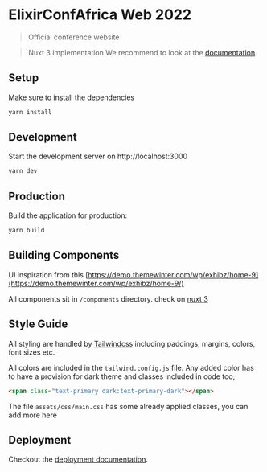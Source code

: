# ElixirConfAfrica Web 2022
> Official conference website

> Nuxt 3 implementation
We recommend to look at the [documentation](https://v3.nuxtjs.org).

## Setup

Make sure to install the dependencies

```bash
yarn install
```

## Development

Start the development server on http://localhost:3000

```bash
yarn dev
```

## Production

Build the application for production:

```bash
yarn build
```

## Building Components

UI inspiration from this [https://demo.themewinter.com/wp/exhibz/home-9](https://demo.themewinter.com/wp/exhibz/home-9/) 

All components sit in `/components` directory. check on [nuxt 3](https://v3.nuxtjs.org/)

## Style Guide

All styling are handled by [Tailwindcss](https://tailwindcss.com/) including paddings, margins, colors, font sizes etc.

All colors are included in the `tailwind.config.js` file. Any added color has to have a provision for dark theme and classes included in code too;
```html
<span class="text-primary dark:text-primary-dark"></span>
```

The file `assets/css/main.css` has some already applied classes, you can add more here



## Deployment
Checkout the [deployment documentation](https://v3.nuxtjs.org/docs/deployment).
